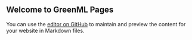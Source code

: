 ## Welcome to GreenML Pages

You can use the [editor on GitHub](https://github.com/scalab-CU/GreenML.github.io/edit/master/README.md) to maintain and preview the content for your website in Markdown files.


